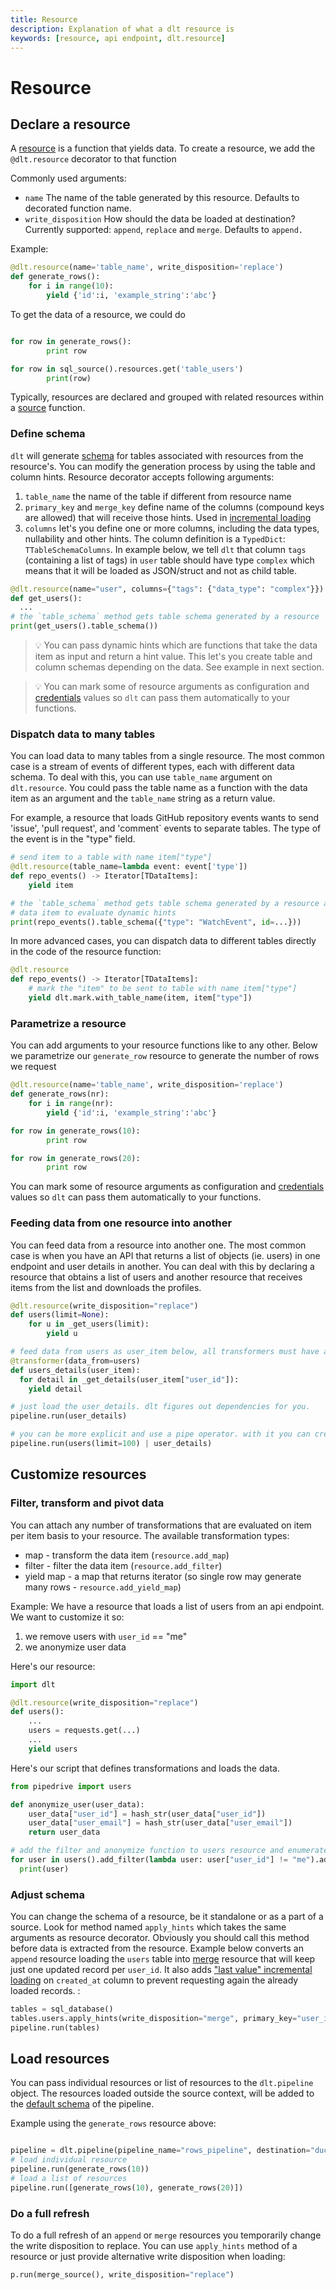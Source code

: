 ```yaml
---
title: Resource
description: Explanation of what a dlt resource is
keywords: [resource, api endpoint, dlt.resource]
---
```


# Resource

## Declare a resource

A [resource](general-usage/glossary.md#resource) is a function that yields data. To create a resource, we add the `@dlt.resource` decorator to that function

Commonly used arguments:
- `name` The name of the table generated by this resource. Defaults to decorated function name.
- `write_disposition` How should the data be loaded at destination? Currently supported: `append`, `replace` and `merge`. Defaults to `append.`

Example:

```python
@dlt.resource(name='table_name', write_disposition='replace')
def generate_rows():
	for i in range(10):
		yield {'id':i, 'example_string':'abc'}
```

To get the data of a resource, we could do

```python

for row in generate_rows():
		print row

for row in sql_source().resources.get('table_users')
		print(row)

```

Typically, resources are declared and grouped with related resources within a [source](source.md) function.

### Define schema
`dlt` will generate [schema](schema.md) for tables associated with resources from the resource's. You can modify the generation process by using the table and column hints. Resource decorator accepts following arguments:
1. `table_name` the name of the table if different from resource name
2. `primary_key` and `merge_key` define name of the columns (compound keys are allowed) that will receive those hints. Used in [incremental loading](./incremental-loading.md)
3. `columns` let's you define one or more columns, including the data types, nullability and other hints. The column definition is a `TypedDict`: `TTableSchemaColumns`. In example below, we tell `dlt` that column `tags` (containing a list of tags) in `user` table should have type `complex` which means that it will be loaded as JSON/struct and not as child table.

```python
@dlt.resource(name="user", columns={"tags": {"data_type": "complex"}})
def get_users():
  ...
# the `table_schema` method gets table schema generated by a resource
print(get_users().table_schema())
```
> 💡 You can pass dynamic hints which are functions that take the data item as input and return a hint value. This let's you create table and column schemas depending on the data. See example in next section.

> 💡 You can mark some of resource arguments as configuration and [credentials](./credentials.md) values so `dlt` can pass them automatically to your functions.

### Dispatch data to many tables

You can load data to many tables from a single resource. The most common case is a stream of events of different types, each with different data schema. To deal with this, you can use `table_name` argument on `dlt.resource`. You could pass the table name as a function with the data item as an argument and the `table_name` string as a return value.

For example, a resource that loads GitHub repository events wants to send 'issue', 'pull request', and 'comment` events to separate tables. The type of the event is in the "type" field.

```python
# send item to a table with name item["type"]
@dlt.resource(table_name=lambda event: event['type'])
def repo_events() -> Iterator[TDataItems]:
    yield item

# the `table_schema` method gets table schema generated by a resource and takes optional
# data item to evaluate dynamic hints
print(repo_events().table_schema({"type": "WatchEvent", id=...}))
```

In more advanced cases, you can dispatch data to different tables directly in the code of the resource function:
```python
@dlt.resource
def repo_events() -> Iterator[TDataItems]:
    # mark the "item" to be sent to table with name item["type"]
    yield dlt.mark.with_table_name(item, item["type"])
```

### Parametrize a resource

You can add arguments to your resource functions like to any other. Below we parametrize our `generate_row` resource to generate the number of rows we request

```python
@dlt.resource(name='table_name', write_disposition='replace')
def generate_rows(nr):
	for i in range(nr):
		yield {'id':i, 'example_string':'abc'}

for row in generate_rows(10):
		print row

for row in generate_rows(20):
		print row
```

You can mark some of resource arguments as configuration and [credentials](./credentials.md) values so `dlt` can pass them automatically to your functions.

### Feeding data from one resource into another

You can feed data from a resource into another one. The most common case is when you have an API that returns a list of objects (ie. users) in one endpoint and user details in another. You can deal with this by declaring a resource that obtains a list of users and another resource that receives items from the list and downloads the profiles.

```python
@dlt.resource(write_disposition="replace")
def users(limit=None):
    for u in _get_users(limit):
        yield u

# feed data from users as user_item below, all transformers must have at least one argument that will receive data from the parent resource
@transformer(data_from=users)
def users_details(user_item):
  for detail in _get_details(user_item["user_id"]):
    yield detail

# just load the user_details. dlt figures out dependencies for you.
pipeline.run(user_details)

# you can be more explicit and use a pipe operator. with it you can create dynamic pipelines where the dependencies are set at run time and resources are parametrized ie. below we want to load only 100 users from `users` endpoint
pipeline.run(users(limit=100) | user_details)
```

## Customize resources
### Filter, transform and pivot data
You can attach any number of transformations that are evaluated on item per item basis to your resource. The available transformation types:
* map - transform the data item (`resource.add_map`)
* filter - filter the data item (`resource.add_filter`)
* yield map - a map that returns iterator (so single row may generate many rows - `resource.add_yield_map`)

Example:
We have a resource that loads a list of users from an api endpoint. We want to customize it so:
1. we remove users with `user_id` == "me"
2. we anonymize user data

Here's our resource:

```python
import dlt

@dlt.resource(write_disposition="replace")
def users():
    ...
    users = requests.get(...)
    ...
    yield users

```
Here's our script that defines transformations and loads the data.

```python
from pipedrive import users

def anonymize_user(user_data):
    user_data["user_id"] = hash_str(user_data["user_id"])
    user_data["user_email"] = hash_str(user_data["user_email"])
    return user_data

# add the filter and anonymize function to users resource and enumerate
for user in users().add_filter(lambda user: user["user_id"] != "me").add_map(anonymize_user):
  print(user)

```

### Adjust schema
You can change the schema of a resource, be it standalone or as a part of a source. Look for method named `apply_hints` which takes the same arguments as resource decorator. Obviously you should call this method before data is extracted from the resource. Example below converts an `append` resource loading the `users` table into [merge](incremental-loading.md#merge-incremental-loading) resource that will keep just one updated record per `user_id`. It also adds ["last value" incremental loading](incremental-loading.md#incremental-loading-with-last-value) on `created_at` column to prevent requesting again the already loaded records. :
```python
tables = sql_database()
tables.users.apply_hints(write_disposition="merge", primary_key="user_id", incremental=dlt.sources.incremental("updated_at"))
pipeline.run(tables)
```

## Load resources

You can pass individual resources or list of resources to the `dlt.pipeline` object. The resources loaded outside the source context, will be added to the [default schema](./schema.md) of the pipeline.

Example using the `generate_rows` resource above:
```python

pipeline = dlt.pipeline(pipeline_name="rows_pipeline", destination="duckdb", dataset_name="rows_data")
# load individual resource
pipeline.run(generate_rows(10))
# load a list of resources
pipeline.run([generate_rows(10), generate_rows(20)])
```

### Do a full refresh
To do a full refresh of an `append` or `merge` resources you temporarily change the write disposition to replace. You can use `apply_hints` method of a resource or just provide alternative write disposition when loading:
```python
p.run(merge_source(), write_disposition="replace")
```

